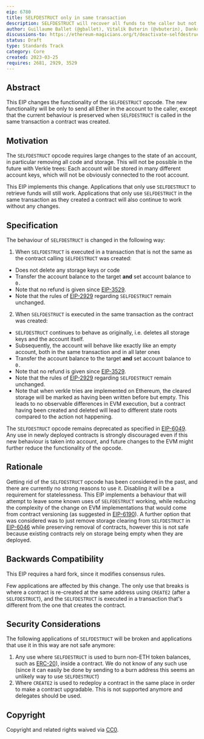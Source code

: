 ```yaml
---
eip: 6780
title: SELFDESTRUCT only in same transaction
description: SELFDESTRUCT will recover all funds to the caller but not delete the account, except when called in the same transaction as creation
author: Guillaume Ballet (@gballet), Vitalik Buterin (@vbuterin), Dankrad Feist (@dankrad)
discussions-to: https://ethereum-magicians.org/t/deactivate-selfdestruct-except-where-it-occurs-in-the-same-transaction-in-which-a-contract-was-created/13539
status: Draft
type: Standards Track
category: Core
created: 2023-03-25
requires: 2681, 2929, 3529
---
```


## Abstract

This EIP changes the functionality of the `SELFDESTRUCT` opcode. The new functionality will be only to send all Ether in the account to the caller, except that the current behaviour is preserved when `SELFDESTRUCT` is called in the same transaction a contract was created.

## Motivation

The `SELFDESTRUCT` opcode requires large changes to the state of an account, in particular removing all code and storage. This will not be possible in the future with Verkle trees: Each account will be stored in many different account keys, which will not be obviously connected to the root account.

This EIP implements this change. Applications that only use `SELFDESTRUCT` to retrieve funds will still work. Applications that only use `SELFDESTRUCT` in the same transaction as they created a contract will also continue to work without any changes.

## Specification

The behaviour of `SELFDESTRUCT` is changed in the following way:

1. When `SELFDESTRUCT` is executed in a transaction that is not the same as the contract calling `SELFDESTRUCT` was created:

 - Does not delete any storage keys or code
 - Transfer the account balance to the target **and** set account balance to `0.`
 - Note that no refund is given since [EIP-3529](./eip-3529.md).
 - Note that the rules of [EIP-2929](./eip-2929.md) regarding `SELFDESTRUCT` remain unchanged.
  
2. When `SELFDESTRUCT` is executed in the same transaction as the contract was created:

 - `SELFDESTRUCT` continues to behave as originally, i.e. deletes all storage keys and the account itself.
 - Subsequently, the account will behave like exactly like an empty account, both in the same transaction and in all later ones
 - Transfer the account balance to the target **and** set account balance to `0.`
 - Note that no refund is given since [EIP-3529](./eip-3529.md).
 - Note that the rules of [EIP-2929](./eip-2929.md) regarding `SELFDESTRUCT` remain unchanged.
 - Note that when verkle tries are implemented on Ethereum, the cleared storage will be marked as having been written before but empty. This leads to no observable differences in EVM execution, but a contract having been created and deleted will lead to different state roots compared to the action not happening.

The `SELFDESTRUCT` opcode remains deprecated as specified in [EIP-6049](./eip-6049.md). Any use in newly deployed contracts is strongly discouraged even if this new behaviour is taken into account, and future changes to the EVM might further reduce the functionality of the opcode.

## Rationale

Getting rid of the `SELFDESTRUCT` opcode has been considered in the past, and there are currently no strong reasons to use it. Disabling it will be a requirement for statelessness. This EIP implements a behaviour that will attempt to leave some known uses of `SELFDESTRUCT` working, while reducing the complexity of the change on EVM implementations that would come from contract versioning (as suggested in [EIP-6190](./eip-6190.md)). A further option that was considered was to just remove storage clearing from `SELFDESTRUCT` in [EIP-6046](./eip-6046.md) while preserving removal of contracts, however this is not safe because existing contracts rely on storage being empty when they are deployed.

## Backwards Compatibility

This EIP requires a hard fork, since it modifies consensus rules.

Few applications are affected by this change. The only use that breaks is where a contract is re-created at the same address using `CREATE2` (after a `SELFDESTRUCT`), and the `SELFDESTRUCT` is executed in a transaction that's different from the one that creates the contract.

## Security Considerations

The following applications of `SELFDESTRUCT` will be broken and applications that use it in this way are not safe anymore:

1. Any use where `SELFDESTRUCT` is used to burn non-ETH token balances, such as [ERC-20](./eip-20.md)), inside a contract. We do not know of any such use (since it can easily be done by sending to a burn address this seems an unlikely way to use `SELFDESTRUCT`)
2. Where `CREATE2` is used to redeploy a contract in the same place in order to make a contract upgradable. This is not supported anymore and delegates should be used.

## Copyright

Copyright and related rights waived via [CC0](../LICENSE.md).

